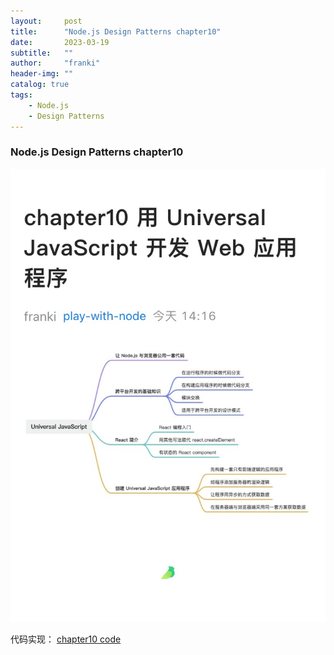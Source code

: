 ```yaml
---
layout:     post
title:      "Node.js Design Patterns chapter10"
date:       2023-03-19
subtitle:   ""
author:     "franki"
header-img: ""
catalog: true
tags:
    - Node.js
    - Design Patterns
---
```


### Node.js Design Patterns chapter10

![chapter10](/images/posts/node/node-design-patterns-chapter10.jpeg)

代码实现：
[chapter10 code](https://github.com/NikFranki/node-design-patterns/blob/master/10-universal-javascript/1-webpack-intro/src/index.js)
